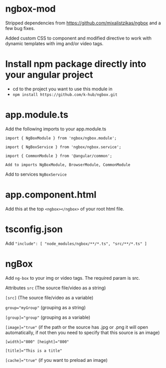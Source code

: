 # ngbox-mod

Stripped dependencies from https://github.com/mixalistzikas/ngbox and a few bug fixes.

Added custom CSS to component and modified directive to work with dynamic templates with img and/or video tags. 

# Install npm package directly into your angular project
- cd to the project you want to use this module in
- `npm install https://github.com/k-hub/ngbox.git`

# app.module.ts
Add the following imports to your app.module.ts

`import { NgBoxModule } from 'ngbox/ngbox.module';`

`import { NgBoxService } from 'ngbox/ngbox.service';`

`import { CommonModule } from '@angular/common';`

`Add to imports NgBoxModule, BrowserModule, CommonModule`

Add to services `NgBoxService`

# app.component.html
Add this at the top `<ngbox></ngbox>` of your root html file.

# tsconfig.json
Add `"include": [ "node_modules/ngbox/**/*.ts", "src/**/*.ts" ]`

# ngBox
Add `ng-box` to your img or video tags. The required param is src.

Attributes
`src` (The source file/video as a string)

`[src]` (The source file/video as a variable)

`group="myGroup"` (grouping as a string)

`[group]="group"` (grouping as a variable)

`[image]="true"` (if the path or the source has .jpg or .png it will open automatically, if not then you need to specify that this source is an image)

`[width]="800" [height]="800"`

`[title]="This is a title"`

`[cache]="true"` (if you want to preload an image)

